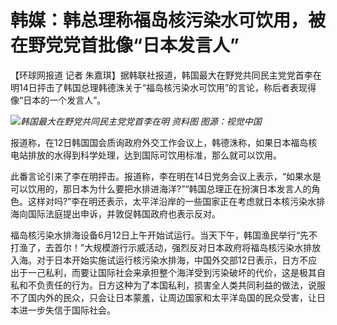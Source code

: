 

# 韩媒：韩总理称福岛核污染水可饮用，被在野党党首批像“日本发言人”

【环球网报道 记者
朱嘉琪】据韩联社报道，韩国最大在野党共同民主党党首李在明14日抨击了韩国总理韩德洙关于“福岛核污染水可饮用”的言论，称后者表现得像“日本的一个发言人”。

![](https://inews.gtimg.com/om_bt/OGPj1MVZmKCsyjSERgnk7O3zrdCxIT1oGGsmwRXAiGpzcAA/1000)_韩国最大在野党共同民主党党首李在明
资料图 图源：视觉中国_

报道称，在12日韩国国会质询政府外交工作会议上，韩德洙称，如果日本福岛核电站排放的水得到科学处理，达到国际可饮用标准，那么就可以饮用。

此番言论引来了李在明抨击。报道称，李在明在14日党务会议上表示，“如果水是可以饮用的，那日本为什么要把水排进海洋?”“韩国总理正在扮演日本发言人的角色。这样对吗?”李在明还表示，太平洋沿岸的一些国家正在考虑就日本核污染水排海向国际法庭提出申诉，并敦促韩国政府也表示反对。

福岛核污染水排海设备6月12日上午开始试运行。当天下午，韩国渔民举行“先不打渔了，去首尔！”大规模游行示威活动，强烈反对日本政府将福岛核污染水排放入海。对于日本开始实施试运行核污染水排海，中国外交部12日表示，日方不应出于一己私利，而要让国际社会来承担整个海洋受到污染破坏的代价，这是极其自私和不负责任的行为。日方这种为了本国私利，损害全人类共同利益的做法，说服不了国内外的民众，只会让日本蒙羞，让周边国家和太平洋岛国的民众受害，让日本进一步失信于国际社会。

